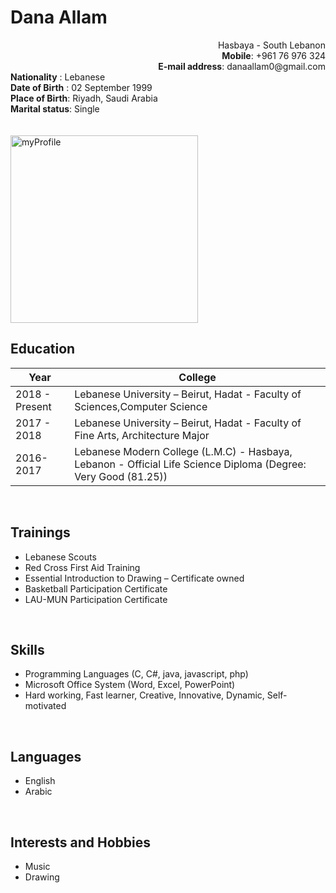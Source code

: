 # Dana Allam 
<div>
    <div style="text-align: right"> 
    Hasbaya - South Lebanon <br>
    <b>Mobile</b>: +961 76 976 324 <br>
    <b>E-mail address</b>: danaallam0@gmail.com
    </div>
    <div> 
    <b>Nationality</b> : Lebanese <br>
    <b>Date of Birth</b> : 02 September 1999 <br>
    <b>Place of Birth</b>: Riyadh, Saudi Arabia <br> 
    <b>Marital status</b>: Single
    </div>
</div>
<br><br>

<image src="https://raw.githubusercontent.com/danaallam/Git-Trial/Dana-Allam/d.png" alt="myProfile" width="300">

## **Education**

| Year | College |
| ------- | --------|
| 2018 - Present | Lebanese University – Beirut, Hadat - Faculty of Sciences,Computer Science |
| 2017 - 2018 | Lebanese University – Beirut, Hadat - Faculty of Fine Arts, Architecture Major |
| 2016-2017 | Lebanese Modern College (L.M.C) - Hasbaya, Lebanon - Official Life Science Diploma (Degree: Very Good (81.25)) |

<br>

## **Trainings**

* Lebanese Scouts
* Red Cross First Aid Training
* Essential Introduction to Drawing – Certificate owned
* Basketball Participation Certificate 
* LAU-MUN Participation Certificate

<br>

## **Skills**

* Programming Languages (C, C#, java, javascript, php)
* Microsoft Office System (Word, Excel, PowerPoint)
* Hard working, Fast learner, Creative, Innovative, Dynamic, Self-motivated

<br>

## **Languages**

* English
* Arabic

<br>

## **Interests and Hobbies**

* Music
* Drawing